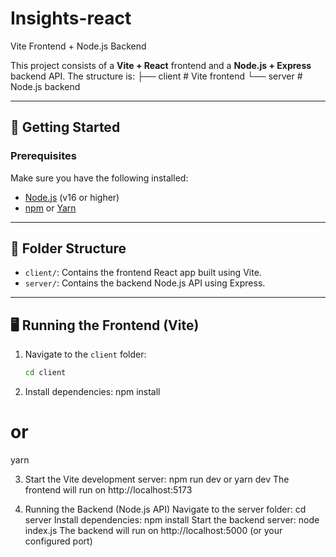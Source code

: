 # Insights-react

Vite Frontend + Node.js Backend

This project consists of a **Vite + React** frontend and a **Node.js + Express** backend API. The structure is:
├── client # Vite frontend
└── server # Node.js backend

---

## 🚀 Getting Started

### Prerequisites

Make sure you have the following installed:

- [Node.js](https://nodejs.org/) (v16 or higher)
- [npm](https://www.npmjs.com/) or [Yarn](https://yarnpkg.com/)

---

## 📁 Folder Structure

- `client/`: Contains the frontend React app built using Vite.
- `server/`: Contains the backend Node.js API using Express.

---

## 🖥️ Running the Frontend (Vite)

1. Navigate to the `client` folder:
   ```bash
   cd client
2. Install dependencies:
  npm install
  # or
  yarn
  
3. Start the Vite development server:
  npm run dev
  or
  yarn dev
  The frontend will run on http://localhost:5173

4. Running the Backend (Node.js API)
  Navigate to the server folder:
  cd server
  Install dependencies:
  npm install
  Start the backend server:
   node index.js
  The backend will run on http://localhost:5000 (or your configured port)

